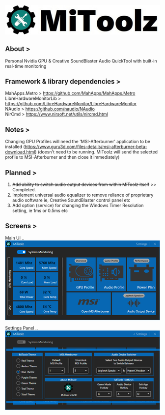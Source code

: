 ## ![](images/MiToolz_ImageBanner.jpg)


## About >
Personal Nvidia GPU &amp; Creative SoundBlaster Audio QuickTool with built-in real-time monitoring


## Framework & library dependencies >
MahApps.Metro > https://github.com/MahApps/MahApps.Metro  
LibreHardwareMonitorLib > https://github.com/LibreHardwareMonitor/LibreHardwareMonitor  
NAudio > https://github.com/naudio/NAudio  
NirCmd > https://www.nirsoft.net/utils/nircmd.html  


## Notes >
 Changing GPU Profiles will need the 'MSI-Afterburner' application to be installed (https://www.guru3d.com/files-details/msi-afterburner-beta-download.html) (doesn't need to be running. MiToolz will send the selected profile to MSI-Afterburner and then close it immediately)


## Planned >
1. ~~Add ability to switch audio output devices from within MiToolz itself~~  >> Completed.
2. Implement universal audio equalizer to remove reliance of proprietary audio software ie, Creative SoundBlaster control panel etc
3. Add option (service) for changing the Windows Timer Resolution setting, ie 1ms or 0.5ms etc


## Screens >

Main UI ..  
![](images/MiToolz_ImageA.png)

Settings Panel ..  
![](images/MiToolz_ImageB.png)
